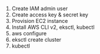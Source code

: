 1. Create IAM admin user
2. Create access key & secret key
3. Provision EC2 instance
4. Install AWS CLI v2, eksctl, kubectl
5. aws configure
6. eksctl create cluster
7. kubectl